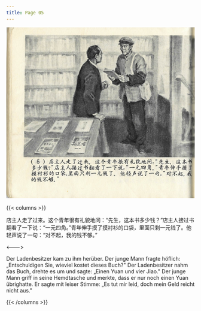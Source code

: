 ```yaml
---
title: Page 05
---
```


![luxun front](../../../images/luxun/MaiShuDeGuShi/6-page-00001.jpg)

{{< columns >}}

店主人走了过来。这个青年很有礼貌地问：“先生，这本书多少钱？”店主人接过书翻看了一下说：“一元四角。”青年伸手摸了摸衬衫的口袋，里面只剩一元钱了。他轻声说了一句：“对不起，我的钱不够。”

<--->

Der Ladenbesitzer kam zu ihm herüber. Der junge Mann fragte höflich: „Entschuldigen Sie, wieviel kostet dieses Buch?" Der Ladenbesitzer nahm das Buch, drehte es um und sagte: „Einen Yuan und vier Jiao." Der junge Mann griff in seine Hemdtasche und merkte, dass er nur noch einen Yuan übrighatte. Er sagte mit leiser Stimme: „Es tut mir leid, doch mein Geld reicht nicht aus."

{{< /columns >}}